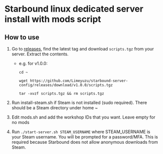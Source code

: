 # Starbound linux dedicated server install with mods script

## How to use
1. Go to [releases](https://github.com/Limeyuzu/starbound-server-config/releases), find the latest tag and download `scripts.tgz` from your server. Extract the contents.
    * e.g. for v1.0.0:
        ```
        cd ~

        wget https://github.com/Limeyuzu/starbound-server-config/releases/download/v1.0.0/scripts.tgz

        tar -xvzf scripts.tgz && rm scripts.tgz
        ```
2. Run install-steam.sh if Steam is not installed (sudo required). There should be a Steam directory under home ~

3. Edit mods.sh and add the workshop IDs that you want. Leave empty for no mods

4. Run `./start-server.sh STEAM_USERNAME` where STEAM_USERNAME is your Steam username. You will be prompted for a password/MFA. This is required because Starbound does not allow anonymous downloads from Steam.

